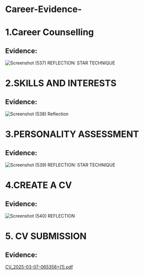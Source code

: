 # Career-Evidence-
# 1.Career Counselling 
## Evidence:
![Screenshot (537)](https://github.com/user-attachments/assets/83971d74-091f-41bd-bc01-2e32c35cd725)
REFLECTION: STAR TECHNIQUE
# 2.SKILLS AND INTERESTS 
## Evidence: 
![Screenshot (538)](https://github.com/user-attachments/assets/6af82b4f-3b4d-4793-a9d7-f48d505bf243)
Reflection
# 3.PERSONALITY ASSESSMENT 
## Evidence:
![Screenshot (539)](https://github.com/user-attachments/assets/feb53cf3-60bd-409e-8af7-14d9dbe0f279)
REFLECTION: STAR TECHNIQUE  
# 4.CREATE A CV  
## Evidence:
![Screenshot (540)](https://github.com/user-attachments/assets/9c5c0cd4-2983-4abc-b097-bf287a01b665)
REFLECTION
# 5. CV SUBMISSION 
## Evidence:
[CV_2025-03-07-065356+(1).pdf](https://github.com/user-attachments/files/20375700/CV_2025-03-07-065356%2B.1.pdf)

